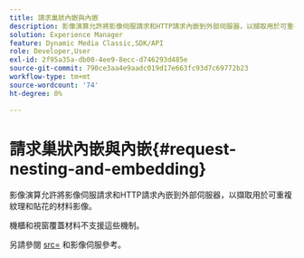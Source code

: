 ```yaml
---
title: 請求巢狀內嵌與內嵌
description: 影像演算允許將影像伺服請求和HTTP請求內嵌到外部伺服器，以擷取用於可重複紋理和貼花的材料影像。
solution: Experience Manager
feature: Dynamic Media Classic,SDK/API
role: Developer,User
exl-id: 2f95a35a-db00-4ee9-8ecc-d746293d485e
source-git-commit: 790ce3aa4e9aadc019d17e663fc93d7c69772b23
workflow-type: tm+mt
source-wordcount: '74'
ht-degree: 0%

---
```


# 請求巢狀內嵌與內嵌{#request-nesting-and-embedding}

影像演算允許將影像伺服請求和HTTP請求內嵌到外部伺服器，以擷取用於可重複紋理和貼花的材料影像。

機櫃和視窗覆蓋材料不支援這些機制。

另請參閱 [src=](../../../../../../ir-api/http-protocol/image-rendering-api-ref/c-ir-http-protocol-ref/c-ir-http-protocol-command-reference/r-ir-src.md#reference-62c98abad22149d68d405ed6aaff8272) 和影像伺服參考。
